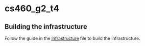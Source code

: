 # cs460_g2_t4

## Building the infrastructure
Follow the guide in the [Infrastructure](terraform/README.md) file to build the infrastructure.
